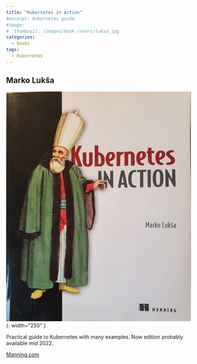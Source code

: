 ```yaml
---
title: "Kubernetes in Action"
#excerpt: Kubernetes guide.
#image:
#  thumbnail: /images/book_covers/luksa.jpg
categories:
  - books
tags:
  - Kubernetes
---
```



## Marko Lukša


![alt text](/images/book_covers/luksa.jpg "Title"){: width="250" }

<!--more-->

Practical guide to Kubernetes with many examples.
Now edition probably available mid 2022.


[Manning.com](https://www.manning.com/books/kubernetes-in-action)
